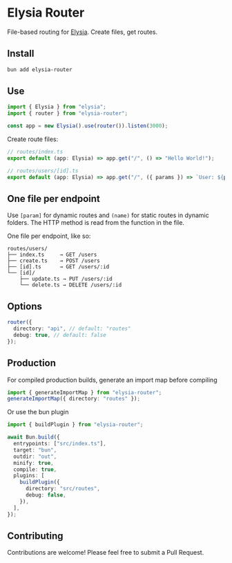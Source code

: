# Elysia Router

File-based routing for [Elysia](https://elysiajs.com). Create files, get routes.

## Install

```bash
bun add elysia-router
```

## Use

```typescript
import { Elysia } from "elysia";
import { router } from "elysia-router";

const app = new Elysia().use(router()).listen(3000);
```

Create route files:

```typescript
// routes/index.ts
export default (app: Elysia) => app.get("/", () => "Hello World!");

// routes/users/[id].ts
export default (app: Elysia) => app.get("/", ({ params }) => `User: ${params.id}`);
```

## One file per endpoint

Use `[param]` for dynamic routes and `(name)` for static routes in dynamic folders. The HTTP method is read from the function in the file.

One file per endpoint, like so:

```
routes/users/
├── index.ts     → GET /users
├── create.ts    → POST /users
├── [id].ts      → GET /users/:id
└── [id]/
    ├── update.ts → PUT /users/:id
    └── delete.ts → DELETE /users/:id
```

## Options

```typescript
router({
  directory: "api", // default: "routes"
  debug: true, // default: false
});
```

## Production

For compiled production builds, generate an import map before compiling

```typescript
import { generateImportMap } from "elysia-router";
generateImportMap({ directory: "routes" });
```

Or use the bun plugin

```typescript
import { buildPlugin } from "elysia-router";

await Bun.build({
  entrypoints: ["src/index.ts"],
  target: "bun",
  outdir: "out",
  minify: true,
  compile: true,
  plugins: [
    buildPlugin({
      directory: "src/routes",
      debug: false,
    }),
  ],
});
```

## Contributing

Contributions are welcome! Please feel free to submit a Pull Request.

